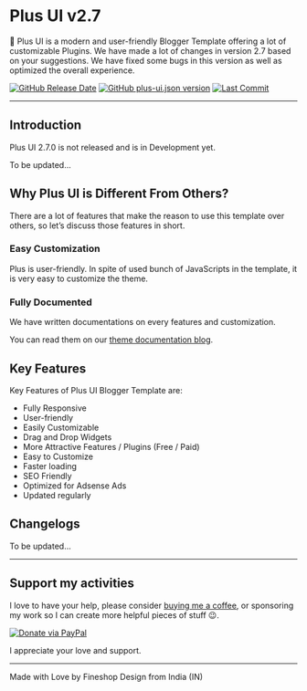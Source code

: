 # Plus UI v2.7

🥇 Plus UI is a modern and user-friendly Blogger Template offering a lot of customizable Plugins. We have made a lot of changes in version 2.7 based on your suggestions. We have fixed some bugs in this version as well as optimized the overall experience.

[![GitHub Release Date](https://img.shields.io/github/release-date/fineshop/plus-ui)](https://www.fineshopdesign.com/plus-ui/releases)
[![GitHub plus-ui.json version](https://img.shields.io/badge/dynamic/json?url=https://raw.githubusercontent.com/fineshop/plus-ui/2.7.0/plus-ui.json&label=version&query=product.version&color=blue)](https://www.fineshopdesign.com/plus-ui/versions)
[![Last Commit](https://img.shields.io/github/last-commit/fineshop/plus-ui/2.7.0)](https://www.fineshopdesign.com/plus-ui)

* * *

## Introduction

Plus UI 2.7.0 is not released and is in Development yet.

To be updated...

## Why Plus UI is Different From Others?

There are a lot of features that make the reason to use this template over others, so let’s discuss those features in short.

### Easy Customization

Plus is user-friendly. In spite of used bunch of JavaScripts in the template, it is very easy to customize the theme.

### Fully Documented

We have written documentations on every features and customization.

You can read them on our [theme documentation blog](https://theme.fineshopdesign.com/plus-ui).

## Key Features

Key Features of Plus UI Blogger Template are:

- Fully Responsive
- User-friendly
- Easily Customizable
- Drag and Drop Widgets
- More Attractive Features / Plugins (Free / Paid)
- Easy to Customize
- Faster loading
- SEO Friendly
- Optimized for Adsense Ads
- Updated regularly

## Changelogs

To be updated...

* * *

## Support my activities

I love to have your help, please consider [buying me a coffee](https://www.paypal.me/fineshopdesign), or sponsoring my work so I can create more helpful pieces of stuff 😉.

[![Donate via PayPal](https://img.shields.io/badge/Donate-Paypal-blue)](https://www.paypal.me/fineshopdesign)

I appreciate your love and support.

* * *

Made with Love by Fineshop Design from India (IN)
